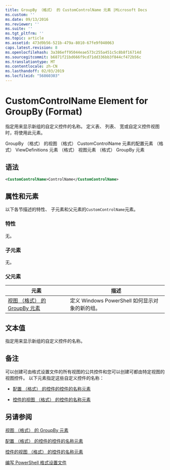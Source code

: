 ```yaml
---
title: GroupBy （格式） 的 CustomControlName 元素 |Microsoft Docs
ms.custom: ''
ms.date: 09/13/2016
ms.reviewer: ''
ms.suite: ''
ms.tgt_pltfrm: ''
ms.topic: article
ms.assetid: 473d9b56-521b-479a-8010-67fe9f040063
caps.latest.revision: 8
ms.openlocfilehash: 3a386eff95044eae573c255a451c5c8b8f16714d
ms.sourcegitcommit: b6871f21bd666f9cd71dd336bb3f844cf472b56c
ms.translationtype: MT
ms.contentlocale: zh-CN
ms.lasthandoff: 02/03/2019
ms.locfileid: "56860303"
---
```

# <a name="customcontrolname-element-for-groupby-format"></a>CustomControlName Element for GroupBy (Format)

指定用来显示新组的自定义控件的名称。 定义表、 列表、 宽或自定义控件视图时，将使用此元素。

GroupBy （格式） 的视图 （格式） CustomControlName 元素的配置元素 （格式） ViewDefinitions 元素 （格式） 视图元素 （格式） GroupBy 元素

## <a name="syntax"></a>语法

```xml
<CustomControlName>ControlName</CustomControlName>
```

## <a name="attributes-and-elements"></a>属性和元素

以下各节描述的特性、 子元素和父元素的`CustomControlName`元素。

### <a name="attributes"></a>特性

无。

### <a name="child-elements"></a>子元素

无。

### <a name="parent-elements"></a>父元素

|元素|描述|
|-------------|-----------------|
|[视图 （格式） 的 GroupBy 元素](./groupby-element-for-view-format.md)|定义 Windows PowerShell 如何显示对象的新的组。|

## <a name="text-value"></a>文本值

指定用来显示新组的自定义控件的名称。

## <a name="remarks"></a>备注

可以创建可由格式设置文件的所有视图的公共控件和您可以创建可都由特定视图的视图控件。 以下元素指定这些自定义控件的名称：

- [配置 （格式） 的控件的控件的名称元素](./name-element-for-control-for-controls-for-configuration-format.md)

- [控件的视图 （格式） 的控件的名称元素](./name-element-for-control-for-controls-for-view-format.md)

## <a name="see-also"></a>另请参阅

[视图 （格式） 的 GroupBy 元素](./groupby-element-for-view-format.md)

[配置 （格式） 的控件的控件的名称元素](./name-element-for-control-for-controls-for-configuration-format.md)

[控件的视图 （格式） 的控件的名称元素](./name-element-for-control-for-controls-for-view-format.md)

[编写 PowerShell 格式设置文件](./writing-a-powershell-formatting-file.md)
